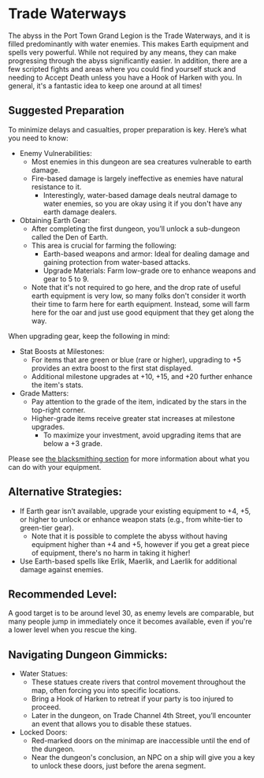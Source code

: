 # Trade Waterways
The abyss in the Port Town Grand Legion is the Trade Waterways, and it is filled predominantly with water enemies. This makes Earth equipment and spells very powerful. While not required by any means, they can make progressing through the abyss significantly easier. In addition, there are a few scripted fights and areas where you could find yourself stuck and needing to Accept Death unless you have a Hook of Harken with you. In general, it's a fantastic idea to keep one around at all times!

## Suggested Preparation
To minimize delays and casualties, proper preparation is key. Here’s what you need to know:

* Enemy Vulnerabilities:
    * Most enemies in this dungeon are sea creatures vulnerable to earth damage.
    * Fire-based damage is largely ineffective as enemies have natural resistance to it.
        * Interestingly, water-based damage deals neutral damage to water enemies, so you are okay using it if you don't have any earth damage dealers.
* Obtaining Earth Gear:
    * After completing the first dungeon, you’ll unlock a sub-dungeon called the Den of Earth.
    * This area is crucial for farming the following:
        * Earth-based weapons and armor: Ideal for dealing damage and gaining protection from water-based attacks.
        * Upgrade Materials: Farm low-grade ore to enhance weapons and gear to 5 to 9.
    * Note that it's not required to go here, and the drop rate of useful earth equipment is very low, so many folks don't consider it worth their time to farm here for earth equipment. Instead, some will farm here for the oar and just use good equipment that they get along the way.

When upgrading gear, keep the following in mind:

* Stat Boosts at Milestones:
    * For items that are green or blue (rare or higher), upgrading to +5 provides an extra boost to the first stat displayed.
    * Additional milestone upgrades at +10, +15, and +20 further enhance the item's stats.
* Grade Matters:
    * Pay attention to the grade of the item, indicated by the stars in the top-right corner.
    * Higher-grade items receive greater stat increases at milestone upgrades.
        * To maximize your investment, avoid upgrading items that are below a +3 grade.

Please see [the blacksmithing section](../blacksmithing.md) for more information about what you can do with your equipment.

## Alternative Strategies:
* If Earth gear isn’t available, upgrade your existing equipment to +4, +5, or higher to unlock or enhance weapon stats (e.g., from white-tier to green-tier gear).
    * Note that it is possible to complete the abyss without having equipment higher than +4 and +5, however if you get a great piece of equipment, there's no harm in taking it higher!
* Use Earth-based spells like Erlik, Maerlik, and Laerlik for additional damage against enemies.

## Recommended Level:
A good target is to be around level 30, as enemy levels are comparable, but many people jump in immediately once it becomes available, even if you're a lower level when you rescue the king.

## Navigating Dungeon Gimmicks:
* Water Statues:
    * These statues create rivers that control movement throughout the map, often forcing you into specific locations.
    * Bring a Hook of Harken to retreat if your party is too injured to proceed.
    * Later in the dungeon, on Trade Channel 4th Street, you’ll encounter an event that allows you to disable these statues.
* Locked Doors:
    * Red-marked doors on the minimap are inaccessible until the end of the dungeon.
    * Near the dungeon's conclusion, an NPC on a ship will give you a key to unlock these doors, just before the arena segment.